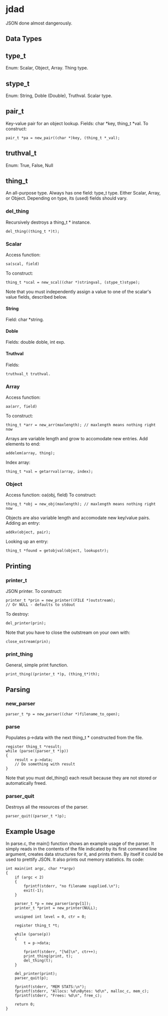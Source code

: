 # jdad

JSON done almost dangerously.

## Data Types
## type_t
Enum: Scalar, Object, Array. Thing type.
## stype_t
Enum: String, Doble (Double), Truthval. Scalar type.
## pair_t
Key-value pair for an object lookup. Fields: char *key, thing_t *val.
To construct: 

	pair_t *pa = new_pair((char *)key, (thing_t *_val);

## truthval_t
Enum: True, False, Null
## thing_t
An all-purpose type. 
Always has one field: type_t type. Either Scalar, Array, or Object.
Depending on type, its (used) fields should vary.
### del_thing
Recursively destroys a thing_t * instance.
	
	del_thing((thing_t *)t);

### Scalar
Access function: 

	sa(scal, field)

To construct: 

	thing_t *scal = new_scal((char *)stringval, (stype_t)stype);

Note that you must independently assign a value to one of the scalar's value fields, described below.
#### String
Field: 
	char *string.

#### Doble
Fields: 
	double doble, int exp.

#### Truthval
Fields: 

	truthval_t truthval.

### Array
Access function: 

	aa(arr, field)

To construct: 
	
	thing_t *arr = new_arr(maxlength); // maxlength means nothing right now

Arrays are variable length and grow to accomodate new entries.
Add elements to end:

	addelem(array, thing);

Index array:

	thing_t *val = getarrval(array, index);

### Object
Access function: oa(obj, field)
To construct: 

	thing_t *obj = new_obj(maxlength); // maxlength means nothing right now

Objects are also variable length and accomodate new key/value pairs.
Adding an entry: 
	
	addkv(object, pair);

Looking up an entry: 
	
	thing_t *found = getobjval(object, lookupstr);

## Printing
### printer_t
JSON printer.
To construct:
	
	printer_t *prin = new_printer((FILE *)outstream); 
	// Or NULL - defaults to stdout

To destroy:

	del_printer(prin);

Note that you have to close the outstream on your own with:
	
	close_ostream(prin);

### print_thing
General, simple print function.
	
	print_thing((printer_t *)p, (thing_t*)th);

## Parsing
### new_parser
	parser_t *p = new_parser((char *)filename_to_open);
### parse
Populates p->data with the next thing_t * constructed from the file.
	
	register thing_t *result;
	while (parse((parser_t *)p))
	{
		result = p->data;
		// Do something with result
	}

Note that you must del_thing() each result because they are not stored or automatically freed.
### parser_quit
Destroys all the resources of the parser.

	parser_quit((parser_t *)p);

## Example Usage
In parse.c, the main() function shows an example usage of the parser. 
It simply reads in the contents of the file indicated by its first command line argument, creates data structures for it,
and prints them. By itself it could be used to prettify JSON. It also prints out memory statistics.
Its code:

	int main(int argc, char **argv)
	{
		if (argc < 2)
		{
			fprintf(stderr, "no filename supplied.\n");
			exit(-1);
		}
	
		parser_t *p = new_parser(argv[1]);
		printer_t *print = new_printer(NULL);
	
		unsigned int level = 0, ctr = 0;
	
		register thing_t *t;
	
		while (parse(p))
		{
			t = p->data;
	
			fprintf(stderr, "[%d]\n", ctr++);
			print_thing(print, t);
			del_thing(t);
		}
	
		del_printer(print);
		parser_quit(p);
	
		fprintf(stderr, "MEM STATS:\n");
		fprintf(stderr, "Allocs: %d\nBytes: %d\n", malloc_c, mem_c);
		fprintf(stderr, "Frees: %d\n", free_c);
	
		return 0; 
	}
